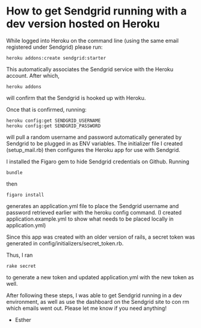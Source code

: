 How to get Sendgrid running with a dev version hosted on Heroku
========================================================================

While logged into Heroku on the command line (using the same email registered under Sendgrid) please run:

```
heroku addons:create sendgrid:starter
```

This automatically associates the Sendgrid service with the Heroku account. After which,

```
heroku addons
```

will confirm that the Sendgrid is hooked up with Heroku.

Once that is confirmed, running:

```
heroku config:get SENDGRID_USERNAME
heroku config:get SENDGRID_PASSWORD
```

will pull a random username and password automatically generated by Sendgrid to be plugged in as ENV variables. The initializer file I created (setup_mail.rb) then configures the Heroku app for use with Sendgrid.

I installed the Figaro gem to hide Sendgrid credentials on Github. Running
```
bundle
```
then

```
figaro install
```
generates an application.yml file to place the Sendgrid username and password retrieved earlier with the heroku config command. (I created application.example.yml to show what needs to be placed locally in application.yml)

Since this app was created with an older version of rails, a secret token was generated in config/initializers/secret_token.rb.

Thus, I ran

```
rake secret
```
to generate a new token and updated application.yml with the new token as well.

After following these steps, I was able to get Sendgrid running in a dev environment, as well as use the dashboard on the Sendgrid site to con rm which emails went out. Please let me know if you need anything!

- Esther
